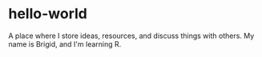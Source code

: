 # hello-world
A place where I store ideas, resources, and discuss things with others.
My name is Brigid, and I'm learning R.
